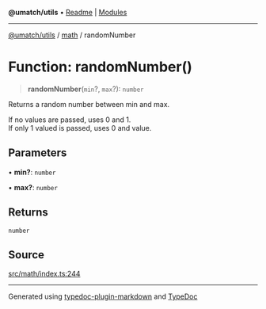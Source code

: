 **@umatch/utils** • [Readme](../../index.md) \| [Modules](../../modules.md)

***

[@umatch/utils](../../modules.md) / [math](../index.md) / randomNumber

# Function: randomNumber()

> **randomNumber**(`min`?, `max`?): `number`

Returns a random number between min and max.

If no values are passed, uses 0 and 1.<br>
If only 1 valued is passed, uses 0 and value.

## Parameters

• **min?**: `number`

• **max?**: `number`

## Returns

`number`

## Source

[src/math/index.ts:244](https://github.com/umatch-oficial/utils/blob/7369e19/src/math/index.ts#L244)

***

Generated using [typedoc-plugin-markdown](https://www.npmjs.com/package/typedoc-plugin-markdown) and [TypeDoc](https://typedoc.org/)
